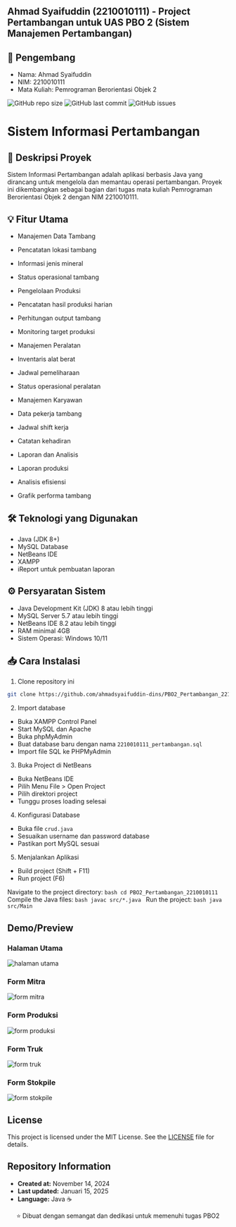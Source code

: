 ## Ahmad Syaifuddin (2210010111) - Project Pertambangan untuk UAS PBO 2 (Sistem Manajemen Pertambangan)

## 👤 Pengembang
- Nama: Ahmad Syaifuddin
- NIM: 2210010111
- Mata Kuliah: Pemrograman Berorientasi Objek 2

![GitHub repo size](https://img.shields.io/github/repo-size/ahmadsyaifuddin-dins/PBO2_Pertambangan_2210010111)
![GitHub last commit](https://img.shields.io/github/last-commit/ahmadsyaifuddin-dins/PBO2_Pertambangan_2210010111)
![GitHub issues](https://img.shields.io/github/issues/ahmadsyaifuddin-dins/PBO2_Pertambangan_2210010111)

# Sistem Informasi Pertambangan

## 📝 Deskripsi Proyek
Sistem Informasi Pertambangan adalah aplikasi berbasis Java yang dirancang untuk mengelola dan memantau operasi pertambangan. Proyek ini dikembangkan sebagai bagian dari tugas mata kuliah Pemrograman Berorientasi Objek 2 dengan NIM 2210010111.

## 💡 Fitur Utama
- Manajemen Data Tambang
 - Pencatatan lokasi tambang
 - Informasi jenis mineral
 - Status operasional tambang
 
- Pengelolaan Produksi
 - Pencatatan hasil produksi harian
 - Perhitungan output tambang
 - Monitoring target produksi
 
- Manajemen Peralatan
 - Inventaris alat berat
 - Jadwal pemeliharaan
 - Status operasional peralatan
 
- Manajemen Karyawan
 - Data pekerja tambang
 - Jadwal shift kerja
 - Catatan kehadiran

- Laporan dan Analisis
 - Laporan produksi
 - Analisis efisiensi
 - Grafik performa tambang

## 🛠️ Teknologi yang Digunakan
- Java (JDK 8+)
- MySQL Database
- NetBeans IDE
- XAMPP
- iReport untuk pembuatan laporan

## ⚙️ Persyaratan Sistem
- Java Development Kit (JDK) 8 atau lebih tinggi
- MySQL Server 5.7 atau lebih tinggi
- NetBeans IDE 8.2 atau lebih tinggi
- RAM minimal 4GB
- Sistem Operasi: Windows 10/11

## 📥 Cara Instalasi
1. Clone repository ini
```bash
git clone https://github.com/ahmadsyaifuddin-dins/PBO2_Pertambangan_2210010111.git
```
2. Import database
- Buka XAMPP Control Panel
- Start MySQL dan Apache
- Buka phpMyAdmin
- Buat database baru dengan nama `2210010111_pertambangan.sql`
- Import file SQL ke PHPMyAdmin

3. Buka Project di NetBeans
- Buka NetBeans IDE
- Pilih Menu File > Open Project
- Pilih direktori project
- Tunggu proses loading selesai

4. Konfigurasi Database
- Buka file `crud.java`
- Sesuaikan username dan password database
- Pastikan port MySQL sesuai

5. Menjalankan Aplikasi
- Build project (Shift + F11)
- Run project (F6)

Navigate to the project directory:
    ```bash
    cd PBO2_Pertambangan_2210010111
    ```
Compile the Java files:
    ```bash
    javac src/*.java
    ```
Run the project:
    ```bash
    java src/Main
    ```

## Demo/Preview
### Halaman Utama
![halaman utama](https://github.com/user-attachments/assets/208c9bf6-8814-4fda-bd7e-c38e6a1e8443)

### Form Mitra
![form mitra](https://github.com/user-attachments/assets/d18d2395-ea3f-42ae-8ce6-fbcb6ce28cbf)

### Form Produksi
![form produksi](https://github.com/user-attachments/assets/ddfd52a9-3f91-4497-a7bc-1a870bb54eb5)

### Form Truk
![form truk](https://github.com/user-attachments/assets/5fde5d13-7c82-4c8f-ad54-b3c531b19d3a)

### Form Stokpile
![form stokpile](https://github.com/user-attachments/assets/5811a797-c15d-4c11-bd36-35d1928caa80)

## License
This project is licensed under the MIT License. See the [LICENSE](https://github.com/ahmadsyaifuddin-dins/PBO2_Pertambangan_2210010111/blob/main/LICENSE) file for details.

## Repository Information
- **Created at:** November 14, 2024
- **Last updated:** Januari 15, 2025
- **Language:** Java ☕

<p><center>⭐ Dibuat dengan semangat dan dedikasi untuk memenuhi tugas PBO2</center></p>
